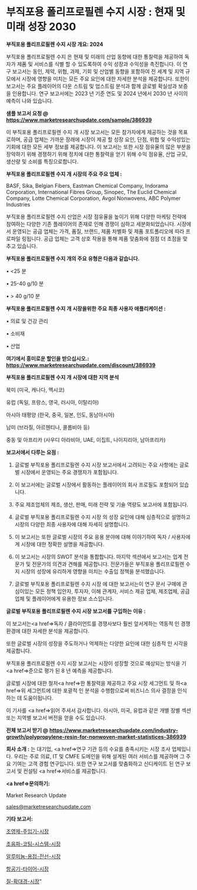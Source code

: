 # 부직포용 폴리프로필렌 수지 시장 : 현재 및 미래 성장 2030

<strong>부직포용 폴리프로필렌 수지 시장 개요: 2024</strong>

부직포용 폴리프로필렌 수지 은 현재 및 미래의 산업 동향에 대한 통찰력을 제공하여 독자가 제품 및 서비스를 식별 할 수 있도록하여 수익 성장과 수익성을 촉진합니다. 이 연구 보고서는 동인, 제약, 위협, 과제, 기회 및 산업별 동향을 포함하여 전 세계 및 지역 규모에서 시장에 영향을 미치는 모든 주요 요인에 대한 자세한 분석을 제공합니다. 또한이 보고서는 주요 플레이어의 다운 스트림 및 업스트림 분석과 함께 글로벌 확실성과 보증을 인용합니다. 연구 보고서에는 2023 년 기준 연도 및 2024 년에서 2030 년 사이의 예측이 나와 있습니다.



<strong>샘플 보고서 요청 @ <a href=https://www.marketresearchupdate.com/sample/386939>https://www.marketresearchupdate.com/sample/386939</a></strong>

이 부직포용 폴리프로필렌 수지 개 시장 보고서는 모든 참가자에게 제공하는 것을 목표로하며, 공급 업체는 가까운 장래에 시장이 제공 할 성장 요인, 단점, 위협 및 수익성있는 기회에 대한 모든 세부 정보를 제공합니다. 이 보고서는 또한 시장 점유율의 많은 부분을 장악하기 위해 경쟁하기 위해 정치에 대한 통찰력을 얻기 위해 수익 점유율, 산업 규모, 생산량 및 소비를 특징으로합니다.



<strong>부직포용 폴리프로필렌 수지 개 시장의 주요 주요 업체 :</strong>

BASF, Sika, Belgian Fibers, Eastman Chemical Company, Indorama Corporation, International Fibres Group, Sinopec, The Euclid Chemical Company, Lotte Chemical Corporation, Avgol Nonwovens, ABC Polymer Industries

부직포용 폴리프로필렌 수지 산업은 시장 점유율을 높이기 위해 다양한 마케팅 전략에 참여하는 다양한 기존 플레이어의 존재로 인해 경쟁이 심하고 세분화되었습니다. 시장에서 운영되는 공급 업체는 가격, 품질, 브랜드, 제품 차별화 및 제품 포트폴리오에 따라 프로파일 링됩니다. 공급 업체는 고객 상호 작용을 통해 제품 맞춤화에 점점 더 초점을 맞추고 있습니다.



<strong>부직포용 폴리프로필렌 수지 개의 주요 유형은 다음과 같습니다.</strong>

• <25 분

• 25-40 g/10 분

• > 40 g/10 분



<strong>부직포용 폴리프로필렌 수지 개 시장을위한 주요 최종 사용자 애플리케이션 :</strong>

• 의료 및 건강 관리

• 소비재

• 산업



<strong>여기에서 흥미로운 할인을 받으십시오.: <a href=https://www.marketresearchupdate.com/discount/386939>https://www.marketresearchupdate.com/discount/386939</a></strong>



<strong>부직포용 폴리프로필렌 수지 개 시장에 대한 지역 분석</strong>

북미 (미국, 캐나다, 멕시코)

유럽 (독일, 프랑스, 영국, 러시아, 이탈리아)

아시아 태평양 (한국, 중국, 일본, 인도, 동남아시아)

남미 (브라질, 아르헨티나, 콜롬비아 등)

중동 및 아프리카 (사우디 아라비아, UAE, 이집트, 나이지리아, 남아프리카)



<strong>보고서에서 다루는 요점 :</strong>

1. 글로벌 부직포용 폴리프로필렌 수지 시장 보고서에서 고려되는 주요 사항에는 글로벌 시장에서 운영되는 주요 경쟁자가 포함됩니다.

2. 이 보고서에는 글로벌 시장에서 활동하는 플레이어의 회사 프로필도 포함되어 있습니다.

3. 주요 제조업체의 제조, 생산, 판매, 미래 전략 및 기술 역량도 보고서에 포함됩니다.

4. 글로벌 부직포용 폴리프로필렌 수지 시장 의 성장 요인에 대해 심층적으로 설명하고 시장의 다양한 최종 사용자에 대해 자세히 설명합니다.

5. 이 보고서는 또한 글로벌 시장의 주요 응용 분야에 대해 이야기하여 독자 / 사용자에게 시장에 대한 정확한 설명을 제공합니다.

6. 이 보고서는 시장의 SWOT 분석을 통합합니다. 마지막 섹션에서 보고서는 업계 전문가 및 전문가의 의견과 견해를 제공합니다. 전문가들은 부직포용 폴리프로필렌 수지 시장의 성장에 유리하게 영향을 미치는 수출입 정책을 분석했습니다.

7. 글로벌 부직포용 폴리프로필렌 수지 시장 에 대한 보고서는이 연구 문서 구매에 관심이있는 모든 정책 입안자, 투자자, 이해 관계자, 서비스 제공 업체, 제조업체, 공급 업체 및 플레이어에게 유용한 정보 소스입니다.



<strong>글로벌 부직포용 폴리프로필렌 수지 시장 보고서를 구입하는 이유 :</strong>

이 보고서는<a href=>독자 / 클</a>라이언트를 경쟁사보다 훨씬 앞서게하는 역동적 인 경쟁 환경에 대한 자세한 분석을 제공합니다.

또한 글로벌 시장의 성장을 주도하거나 억제하는 다양한 요인에 대한 심층적 인 시각을 제공합니다.

부직포용 폴리프로필렌 수지 시장 보고서는 시장이 성장할 것으로 예상되는 방식을 기<a href=>준으로</a> 평가 된 8 년 예측을 제공합니다.

글로벌 시장에 대한 철저<a href=>한 통찰력</a>을 제공하고 주요 시장 세그먼트 및 하<a href=>위 세그</a>먼트에 대한 포괄적 인 분석을 수행함으로써 비즈니스 의사 결정을 인식하는 데 도움이됩니다.

이 기사를 <a href=>읽어 주</a>셔서 감사합니다. 아시아, 미국, 유럽과 같은 개별 장별 섹션 또는 지역별 보고서 버전을 얻을 수도 있습니다.



<strong>전체 보고서 받기 @ <a href=https://www.marketresearchupdate.com/industry-growth/polypropylene-resin-for-nonwoven-market-statistices-386939>https://www.marketresearchupdate.com/industry-growth/polypropylene-resin-for-nonwoven-market-statistices-386939</a></strong>



<strong>회사 소개 :</strong>
는 대기업, <a href=>연구 기</a>관 등의 수요를 충족시키는 시장 조사 업체입니다. 우리는 주로 의료, IT 및 CMFE 도메인을 위해 설계된 여러 서비스를 제공하며 그 주요 기여는 고객 경험 연구입니다. 또한 연구 보고서를 맞춤화하고 신디케이트 된 연구 보고서 및 컨설팅 <a href=>서비</a>스를 제공합니다.



<strong><a href=>문의하기:</a></strong>

Market Research Update

sales@marketresearchupdate.com



<strong>기타 보고서:</strong>

<a href=https://www.linkedin.com/pulse/조영제-주입기-시장-경쟁-분석-및-성장-잠재력-2029-survey-savvy-insights-360-analysis/>조영제-주입기-시장</a>

<a href=https://www.linkedin.com/pulse/초음파-코팅-시스템-시장-동향-및-성장-전망-market-matrix-musings-analysis-kcymf/>초음파-코팅-시스템-시장</a>

<a href=https://www.linkedin.com/pulse/알루미늄-용접-전선-시장-현재-및-미래-성장-2029-consumer-connection-compendium-ana-yfjlf/>알루미늄-용접-전선-시장</a>

<a href=https://www.linkedin.com/pulse/항공기-타이어-시장-세분화-연구-및-목표-고객2030년-trendsetters-talk-360-analysis-ir0kf/>항공기-타이어-시장</a>

<a href=https://www.linkedin.com/pulse/질-확대경-시장-경쟁-분석-및-성장-잠재력-2030-consumer-connection-compendium-ana-rcnof/>질-확대경-시장</a>"
